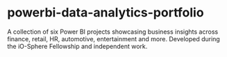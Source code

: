 # powerbi-data-analytics-portfolio
A collection of six Power BI projects showcasing business insights across finance, retail, HR, automotive, entertainment and more. Developed during the iO-Sphere Fellowship and independent work.
